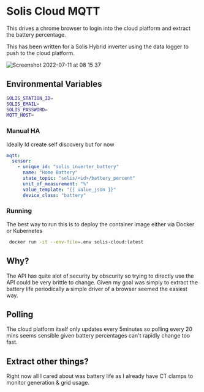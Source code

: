 # Solis Cloud MQTT

This drives a chrome browser to login into the cloud platform and extract the battery percentage.

This has been written for a Solis Hybrid inverter using the data logger to push to the cloud platform.

![Screenshot 2022-07-11 at 08 15 37](https://user-images.githubusercontent.com/319498/178209191-1a9e699b-0c92-45d8-bf3e-71a9f5a6feac.png)


## Environmental Variables

```bash
SOLIS_STATION_ID=
SOLIS_EMAIL=
SOLIS_PASSWORD=
MQTT_HOST=
```

### Manual HA

Ideally Id create self discovery but for now

```yaml
mqtt:
  sensor:
    - unique_id: "solis_inverter_battery"
      name: "Home Battery"
      state_topic: "solis/<id>/battery_percent"
      unit_of_measurement: "%"
      value_template: "{{ value_json }}"
      device_class: "battery"
```

### Running

The best way to run this is to deploy the container image either via Docker or Kubernetes

```bash
 docker run -it --env-file=.env solis-cloud:latest
 ```

## Why?

The API has quite alot of security by obscurity so trying to directly use the API could be very brittle to change. 
Given my goal was simply to extract the battery life periodically a simple driver of a browser seemed the easiest way.

## Polling

The cloud platform itself only updates every 5minutes so polling every 20 mins seems sensible given battery percentages
can't rapidly change too fast.

## Extract other things?

Right now all I cared about was battery life as I already have CT clamps to monitor generation & grid usage.

